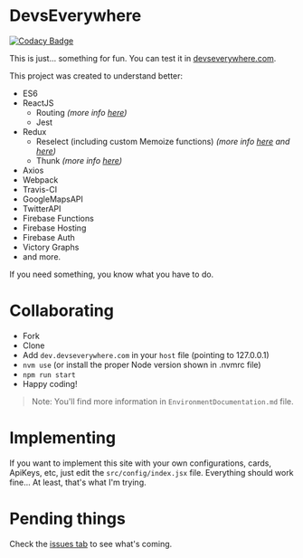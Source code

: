 # DevsEverywhere

[![Codacy Badge](https://api.codacy.com/project/badge/Grade/f32cb1327d9449e9bdf0e91d67c7823c)](https://www.codacy.com/app/brodanoel/devseverywhere?utm_source=github.com&utm_medium=referral&utm_content=BrodaNoel/devseverywhere&utm_campaign=badger)

This is just... something for fun. You can test it in [devseverywhere.com](https://devseverywhere.com).

This project was created to understand better:
* ES6
* ReactJS
  * Routing _(more info [here](https://github.com/ReactTraining/react-router/tree/master/packages/react-router-dom))_
  * Jest
* Redux
  * Reselect (including custom Memoize functions) _(more info [here](http://redux.js.org/docs/recipes/ComputingDerivedData.html) and [here](https://github.com/reactjs/reselect))_
  * Thunk _(more info [here](https://github.com/gaearon/redux-thunk))_
* Axios
* Webpack
* Travis-CI
* GoogleMapsAPI
* TwitterAPI
* Firebase Functions
* Firebase Hosting
* Firebase Auth
* Victory Graphs
* and more.

If you need something, you know what you have to do.

# Collaborating
* Fork
* Clone
* Add `dev.devseverywhere.com` in your `host` file (pointing to 127.0.0.1)
* `nvm use` (or install the proper Node version shown in .nvmrc file)
* `npm run start`
* Happy coding!

> Note: You'll find more information in `EnvironmentDocumentation.md` file.

# Implementing
If you want to implement this site with your own configurations, cards, ApiKeys, etc, just edit the `src/config/index.jsx` file.
Everything should work fine... At least, that's what I'm trying.

# Pending things
Check the [issues tab](https://github.com/BrodaNoel/devseverywhere/issues) to see what's coming.

